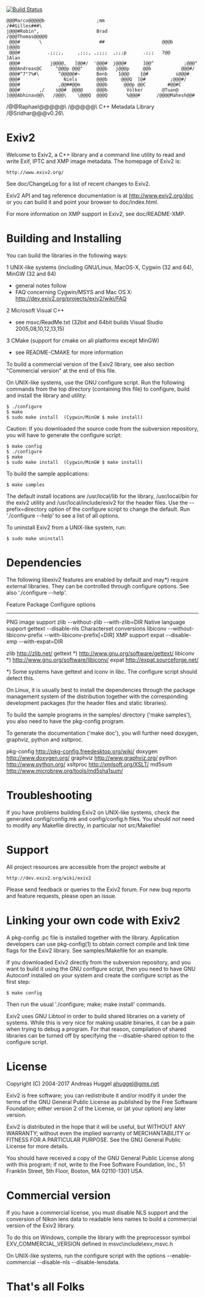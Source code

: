 [![Build Status](https://travis-ci.org/Exiv2/exiv2.svg?branch=master)](https://travis-ci.org/Exiv2/exiv2)

    @@@Marco@@@@@b                   ;mm                       /##Gilles###\
    j@@@#Robin",                     Brad                     /@@@Thomas@@@@Q
     @@@#       \                     ##                     @@@b     |@@@b
     @@@#          .;;;;,     ,;;;, ,;;;;  ,;;;p      .;;;   7@@      ]Alan
     @@@#           j@@@@,   ]@@#/  '@@@#  j@@@#      ]@@^           ;@@@"
     @@@Andreas@C     "@@@p @@@"     @@@b   j@@@p     @@b           @@@#/
     @@@#^7"7%#\       ^@@@@@#~      Benb    1@@@    {@#          s@@@#
     @@@#                Niels       @@@b     @@@Q  ]@#         ;@@@#/
     @@@#              ,@@##@@m      @@@b      @@@p @@C        #@@#C
     @@@#       ,/    s@@#  @@@@     @@@b       Volker       @Tuan@
    ]@@@Abhinav@@\   /@@@\    \@@@Q  @@@Q       %@@@#      /@@@@Mahesh@@#
   /@@Raphael@@@@@\ /@@@@@\     C++  Metadata  Library    /@Sridhar@@@v0.26\

Exiv2
======================

Welcome to Exiv2, a C++ library and a command line utility to read and
write Exif, IPTC and XMP image metadata. The homepage of Exiv2 is:

    http://www.exiv2.org/

See doc/ChangeLog for a list of recent changes to Exiv2.

Exiv2 API and tag reference documentation is at http://www.exiv2.org/doc
or you can build it and point your browser to doc/index.html.

For more information on XMP support in Exiv2, see doc/README-XMP.

Building and Installing
=======================

You can build the libraries in the following ways:

1 UNIX-like systems (including GNU/Linux, MacOS-X, Cygwin (32 and 64), MinGW (32 and 64)
  - general notes follow
  - FAQ concerning Cygwin/MSYS and Mac OS X:
    http://dev.exiv2.org/projects/exiv2/wiki/FAQ

2 Microsoft Visual C++
  - see msvc/ReadMe.txt      (32bit and 64bit builds Visual Studio 2005,08,10,12,13,15)

3 CMake (support for cmake on all platforms except MinGW)
  - see README-CMAKE for more information

To build a commercial version of the Exiv2 library, see also section
"Commercial version" at the end of this file.

On UNIX-like systems, use the GNU configure script. Run the following
commands from the top directory (containing this file) to configure,
build and install the library and utility:

    $ ./configure
    $ make
    $ sudo make install  (Cygwin/MinGW $ make install)

Caution:
    If you downloaded the source code from the subversion repository,
    you will have to generate the configure script:

    $ make config
    $ ./configure
    $ make
    $ sudo make install  (Cygwin/MinGW $ make install)

To build the sample applications:

    $ make samples

The default install locations are /usr/local/lib for the library,
/usr/local/bin for the exiv2 utility and /usr/local/include/exiv2 for the
header files. Use the --prefix=directory option of the configure script to
change the default. Run './configure --help' to see a list of all options.

To uninstall Exiv2 from a UNIX-like system, run:

    $ sudo make uninstall

Dependencies
============

The following libexiv2 features are enabled by default and may*)
require external libraries. They can be controlled through configure
options. See also './configure --help'.

Feature                     Package   Configure options
--------------------------  --------  ----------------------------
PNG image support           zlib      --without-zlib
                                      --with-zlib=DIR
Native language support     gettext   --disable-nls
Characterset conversions    libiconv  --without-libiconv-prefix
                                      --with-libiconv-prefix[=DIR]
XMP support                 expat     --disable-xmp
                                      --with-expat=DIR

zlib         http://zlib.net/
gettext  *)  http://www.gnu.org/software/gettext/
libiconv *)  http://www.gnu.org/software/libiconv/
expat        http://expat.sourceforge.net/

*) Some systems have gettext and iconv in libc. The configure script
should detect this.

On Linux, it is usually best to install the dependencies through the
package management system of the distribution together with the
corresponding development packages (for the header files and static
libraries).

To build the sample programs in the samples/ directory ('make samples'),
you also need to have the pkg-config program.

To generate the documentation ('make doc'), you will further need
doxygen, graphviz, python and xsltproc.

pkg-config   http://pkg-config.freedesktop.org/wiki/
doxygen      http://www.doxygen.org/
graphviz     http://www.graphviz.org/
python       http://www.python.org/
xsltproc     http://xmlsoft.org/XSLT/
md5sum       http://www.microbrew.org/tools/md5sha1sum/

Troubleshooting
===============

If you have problems building Exiv2 on UNIX-like systems, check the
generated config/config.mk and config/config.h files. You should *not*
need to modify any Makefile directly, in particular not src/Makefile!

Support
=======

All project resources are accessible from the project website at

    http://dev.exiv2.org/wiki/exiv2

Please send feedback or queries to the Exiv2 forum. For new bug reports
and feature requests, please open an issue.

Linking your own code with Exiv2
================================

A pkg-config .pc file is installed together with the library.
Application developers can use pkg-config(1) to obtain correct compile
and link time flags for the Exiv2 library. See samples/Makefile for an
example.

If you downloaded Exiv2 directly from the subversion repository, and
you want to build it using the GNU configure script, then you need to
have GNU Autoconf installed on your system and create the configure
script as the first step:

    $ make config

Then run the usual './configure; make; make install' commands.

Exiv2 uses GNU Libtool in order to build shared libraries on a variety
of systems. While this is very nice for making usable binaries, it can
be a pain when trying to debug a program. For that reason, compilation
of shared libraries can be turned off by specifying the
--disable-shared option to the configure script.

License
=======

Copyright (C) 2004-2017 Andreas Huggel <ahuggel@gmx.net>

Exiv2 is free software; you can redistribute it and/or modify it under
the terms of the GNU General Public License as published by the Free
Software Foundation; either version 2 of the License, or (at your
option) any later version.

Exiv2 is distributed in the hope that it will be useful, but WITHOUT
ANY WARRANTY; without even the implied warranty of MERCHANTABILITY or
FITNESS FOR A PARTICULAR PURPOSE. See the GNU General Public License
for more details.

You should have received a copy of the GNU General Public License
along with this program; if not, write to the Free Software
Foundation, Inc., 51 Franklin Street, 5th Floor, Boston,
MA 02110-1301 USA.

Commercial version
==================

If you have a commercial license, you must disable NLS support and
the conversion of Nikon lens data to readable lens names to build a
commercial version of the Exiv2 library.

To do this on Windows, compile the library with the preprocessor
symbol EXV_COMMERCIAL_VERSION defined in msvc\include\exv_msvc.h

On UNIX-like systems, run the configure
script with the options --enable-commercial --disable-nls
--disable-lensdata.

# That's all Folks
##
